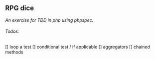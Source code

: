 ## RPG dice
_An exercise for TDD in php using phpspec._

###### Todos:
[] loop a test
[] conditional test / if applicable
[] aggregators
[] chained methods

